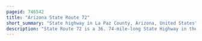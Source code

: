 ```yaml
---
pageid: 746542
title: "Arizona State Route 72"
short_summary: "State highway in La Paz County, Arizona, United States"
description: "State Route 72 is a 36. 74-mile-long State Highway in the U. S. State of Arizona. It runs from SR 95 near Parker southeast to U. S. Route 60 in Hope. Along its Route in La Paz County, the Highway is mostly parallel to the Arizona and California Railroad and runs through the Community of Bouse in Desert Terrain. The Route was established in 1930 from its current eastern Terminus to the California State Line but was truncated in 1965. The Route was completely paved by 1940."
---
```

